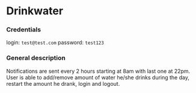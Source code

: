 # Drinkwater

### Credentials

login: `test@test.com`
password: `test123`

### General description
Notifications are sent every 2 hours starting at 8am with last one at 22pm.
User is able to add/remove amount of water he/she drinks during the day, restart the amount he drank, login and logout.

